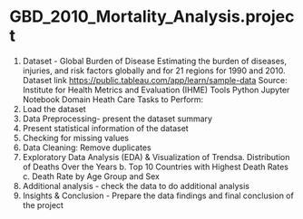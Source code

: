 # GBD_2010_Mortality_Analysis.project
1. Dataset - Global Burden of Disease
Estimating the burden of diseases, injuries, and risk factors globally and for 21
regions for 1990 and 2010.
Dataset link https://public.tableau.com/app/learn/sample-data
Source: Institute for Health Metrics and Evaluation (IHME)
Tools Python Jupyter Notebook
Domain Heath Care
Tasks to Perform:
1. Load the dataset
2. Data Preprocessing- present the dataset summary
3. Present statistical information of the dataset
4. Checking for missing values
5. Data Cleaning: Remove duplicates
6. Exploratory Data Analysis (EDA) & Visualization of Trendsa. Distribution of Deaths Over the Years
b. Top 10 Countries with Highest Death Rates
c. Death Rate by Age Group and Sex
7. Additional analysis - check the data to do additional analysis
8. Insights & Conclusion - Prepare the data findings and final conclusion of the project
